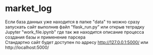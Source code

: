 # market_log
Если база данных уже находится в папке "data" то можно сразу запускать сайт выполнив файл "flask_run.py" или открыв тетрадку Jupyter "work_file.ipynb" где так же находится описание процесса создания базы и применение парсера  
Стандартно сайт будет доступен по адресу http://127.0.0.1:5000/ или http://localhost:5000/
